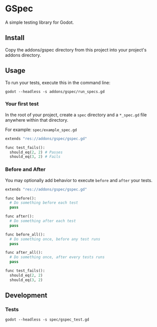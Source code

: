 # GSpec

A simple testing library for Godot.

## Install

Copy the addons/gspec directory from this project into your project's addons directory.

## Usage

To run your tests, execute this in the command line:

```console
godot --headless -s addons/gspec/run_specs.gd
```

### Your first test

In the root of your project, create a `spec` directory and a `*_spec.gd` file anywhere within that directory.

For example: `spec/example_spec.gd`

```python
extends "res://addons/gspec/gspec.gd"

func test_fails():
  should_eq(2, 2) # Passes
  should_eq(3, 2) # Fails
```

### Before and After

You may optionally add behavior to execute `before` and `after` your tests.

```python
extends "res://addons/gspec/gspec.gd"

func before():
  # Do something before each test
  pass

func after():
  # Do something after each test
  pass

func before_all():
  # Do something once, before any test runs
  pass

func after_all():
  # Do something once, after every tests runs
  pass

func test_fails():
  should_eq(2, 2)
  should_eq(3, 2)
```


## Development

### Tests

```console
godot --headless -s spec/gspec_test.gd
```

